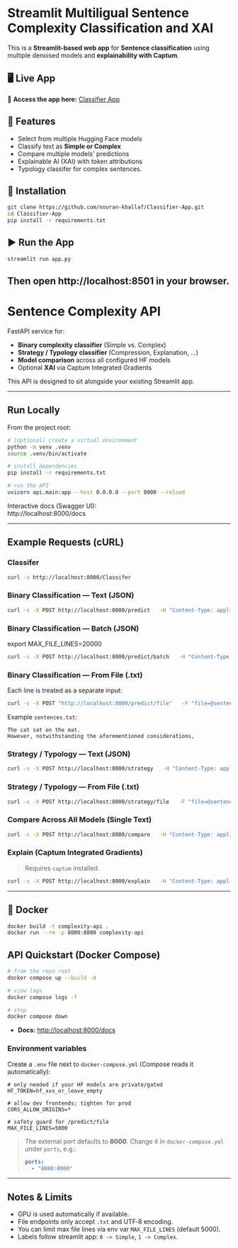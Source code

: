 # Streamlit Multiligual Sentence Complexity Classification and XAI

This is a **Streamlit-based web app** for **Sentence  classification** using multiple denoised models and **explainability with Captum**.
## 🖥️ Live App
🔗 **Access the app here:** [Classifier App](https://classifier-app.streamlit.app/)

## 🚀 Features
- Select from multiple Hugging Face models
- Classify text as **Simple or Complex**
- Compare multiple models' predictions
- Explainable AI (XAI) with token attributions
- Typology classifer for complex sentences.

## 🔧 Installation
```bash
git clone https://github.com/nouran-khallaf/Classifier-App.git
cd Classifier-App
pip install -r requirements.txt
```

## ▶️ Run the App
```bash
streamlit run app.py
```
Then open **http://localhost:8501** in your browser.
---
# Sentence Complexity API

FastAPI service for:
- **Binary complexity classifier** (Simple vs. Complex)
- **Strategy / Typology classifier** (Compression, Explanation, …)
- **Model comparison** across all configured HF models
- Optional **XAI** via Captum Integrated Gradients

This API is designed to sit alongside your existing Streamlit app.

---

## Run Locally

From the project root:

```bash
# (optional) create a virtual environment
python -m venv .venv
source .venv/bin/activate

# install dependencies
pip install -r requirements.txt

# run the API
uvicorn api.main:app --host 0.0.0.0 --port 8000 --reload
```

Interactive docs (Swagger UI):  
http://localhost:8000/docs

---


## Example Requests (cURL)

### Classifer

```bash
curl -s http://localhost:8000/Classifer
```

### Binary Classification — Text (JSON)

```bash
curl -s -X POST http://localhost:8000/predict   -H "Content-Type: application/json"   -d '{"text":"The cat sat on the mat."}'
```

### Binary Classification — Batch (JSON)
export MAX_FILE_LINES=20000
```bash
curl -s -X POST http://localhost:8000/predict/batch   -H "Content-Type: application/json"   -d '{"texts":["Text A","Text B"],"model_name":"hannah-khallaf/Sentence-Complexity-Classifier"}'
```

### Binary Classification — From File (.txt)

Each line is treated as a separate input:

```bash
curl -s -X POST "http://localhost:8000/predict/file"   -F "file=@sentences.txt"
```

Example `sentences.txt`:
```
The cat sat on the mat.
However, notwithstanding the aforementioned considerations, 
```

### Strategy / Typology — Text (JSON)

```bash
curl -s -X POST http://localhost:8000/strategy   -H "Content-Type: application/json"   -d '{"text":"However, notwithstanding the aforementioned..."}'
```

### Strategy / Typology — From File (.txt)

```bash
curl -s -X POST http://localhost:8000/strategy/file   -F "file=@sentences.txt"
```

### Compare Across All Models (Single Text)

```bash
curl -s -X POST http://localhost:8000/compare   -H "Content-Type: application/json"   -d '{"text":"Sample sentence to compare"}'
```

### Explain (Captum Integrated Gradients)

> Requires `captum` installed.

```bash
curl -s -X POST http://localhost:8000/explain   -H "Content-Type: application/json"   -d '{"text":"This is a fairly intricate statement to parse.", "top_k": 8}'
```

---

## 🐳 Docker

```bash
docker build -t complexity-api .
docker run --rm -p 8000:8000 complexity-api
```
## API Quickstart (Docker Compose)

```bash
# from the repo root
docker compose up --build -d

# view logs
docker compose logs -f

# stop
docker compose down
```

* **Docs:** [http://localhost:8000/docs](http://localhost:8000/docs)

### Environment variables

Create a `.env` file next to `docker-compose.yml` (Compose reads it automatically):

```env
# only needed if your HF models are private/gated
HF_TOKEN=hf_xxx_or_leave_empty

# allow dev frontends; tighten for prod
CORS_ALLOW_ORIGINS=*

# safety guard for /predict/file
MAX_FILE_LINES=5000
```

> The external port defaults to **8000**. Change it in `docker-compose.yml` under `ports`, e.g.:
>
> ```yaml
> ports:
>   - "8080:8000"
> ```

---

## Notes & Limits

- GPU is used automatically if available.
- File endpoints only accept `.txt` and UTF‑8 encoding.
- You can limit max file lines via env var `MAX_FILE_LINES` (default 5000).
- Labels follow streamlit app: `0 -> Simple`, `1 -> Complex`.




